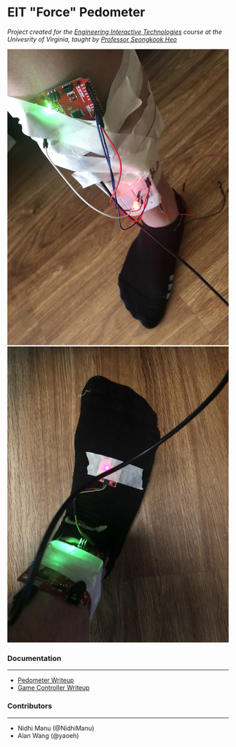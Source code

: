 # EIT "Force" Pedometer

_Project created for the [Engineering Interactive Technologies](https://seongkookheo.com/cs4501-spring2021/) course at the Univesrity of Virginia, taught by [Professor Seongkook Heo](https://seongkookheo.com/)_

![Pedometer Setup](img/leg_setup.jpg)
![Game Interface Setup](img/imu_setup.jpg)

### Documentation
---
- [Pedometer Writeup](https://www.overleaf.com/read/vgqfjfzfshpm)
- [Game Controller Writeup](https://www.overleaf.com/read/ntcwgxdhwvww)

### Contributors
---
- Nidhi Manu (@NidhiManu)
- Alan Wang (@yaoeh)
